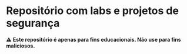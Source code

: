 # Repositório com labs e projetos de segurança

⚠️ **Este repositório é apenas para fins educacionais. Não use para fins maliciosos.**
